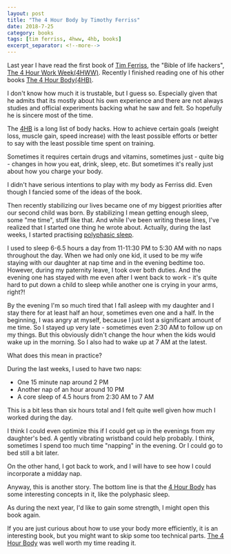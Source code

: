```yaml
---
layout: post
title: "The 4 Hour Body by Timothy Ferriss"
date: 2018-7-25
category: books
tags: [tim ferriss, 4hww, 4hb, books]
excerpt_separator: <!--more-->
---
```

Last year I have read the first book of [Tim Ferriss](https://tim.blog/), the "Bible of life hackers", [The 4 Hour Work Week(4HWW)](http://sandordargo.com/blog/2017/06/09/4hww). Recently I finished reading one of his other books [The 4 Hour Body(4HB)](https://amzn.to/2IuzNUD).
<!--more-->

I don't know how much it is trustable, but I guess so. Especially given that he admits that its mostly about his own experience and there are not always studies and official experiments backing what he saw and felt. So hopefully he is sincere most of the time.

The [4HB](https://amzn.to/2IuzNUD) is a long list of body hacks. How to achieve certain goals (weight loss, muscle gain, speed increase) with the least possible efforts or better to say with the least possible time spent on training.

Sometimes it requires certain drugs and vitamins, sometimes just - quite big - changes in how you eat, drink, sleep, etc. But sometimes it's really just about how you charge your body.

I didn't have serious intentions to play with my body as Ferriss did. Even though I fancied some of the ideas of the book.

Then recently stabilizing our lives became one of my biggest priorities after our second child was born. By stabilizing I mean getting enough sleep, some "me time", stuff like that. And while I've been writing these lines, I've realized that I started one thing he wrote about. Actually, during the last weeks, I started practising [polyphasic sleep](https://www.supermemo.com/en/articles/polyphasic).

I used to sleep 6-6.5 hours a day from 11-11:30 PM to 5:30 AM with no naps throughout the day. When we had only one kid, it used to be my wife staying with our daughter at nap time and in the evening bedtime too. However, during my paternity leave, I took over both duties. And the evening one has stayed with me even after I went back to work - it's quite hard to put down a child to sleep while another one is crying in your arms, right?!

By the evening I'm so much tired that I fall asleep with my daughter and I stay there for at least half an hour, sometimes even one and a half. In the beginning, I was angry at myself, because I just lost a significant amount of me time. So I stayed up very late - sometimes even 2:30 AM to follow up on my things. But this obviously didn't change the hour when the kids would wake up in the morning. So I also had to wake up at 7 AM at the latest.

What does this mean in practice?

During the last weeks, I used to have two naps:
- One 15 minute nap around 2 PM
- Another nap of an hour around 10 PM
- A core sleep of 4.5 hours from 2:30 AM to 7 AM

This is a bit less than six hours total and I felt quite well given how much I worked during the day. 

I think I could even optimize this if I could get up in the evenings from my daughter's bed. A gently vibrating wristband could help probably. I think, sometimes I spend too much time "napping" in the evening. Or I could go to bed still a bit later.

On the other hand, I got back to work, and I will have to see how I could incorporate a midday nap.

Anyway, this is another story. The bottom line is that the [4 Hour Body](https://amzn.to/2IuzNUD) has some interesting concepts in it, like the polyphasic sleep.

As during the next year, I'd like to gain some strength, I might open this book again.

If you are just curious about how to use your body more efficiently, it is an interesting book, but you might want to skip some too technical parts. [The 4 Hour Body](https://amzn.to/2IuzNUD) was well worth my time reading it.